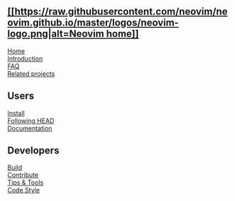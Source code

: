 [[[https://raw.githubusercontent.com/neovim/neovim.github.io/master/logos/neovim-logo.png|alt=Neovim home]]](Home)
--
[Home](Home)  
[Introduction](Introduction)   
[FAQ](FAQ)  
[Related projects](Related-projects)

Users
-----

[Install](Installing-Neovim)  
[Following HEAD](https://github.com/neovim/neovim/issues/14090)  
[Documentation](https://neovim.io/doc/general/)

Developers
-----

[Build](Building-Neovim)  
[Contribute](https://github.com/neovim/neovim/blob/master/CONTRIBUTING.md)  
[Tips & Tools](FAQ#develop)  
[Code Style](https://neovim.io/develop/style-guide.xml)  